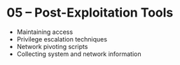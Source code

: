 # 05 – Post-Exploitation Tools

- Maintaining access
- Privilege escalation techniques
- Network pivoting scripts
- Collecting system and network information
